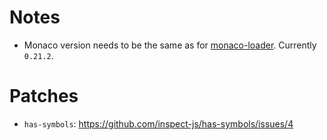 # Notes

- Monaco version needs to be the same as for [monaco-loader](https://github.com/suren-atoyan/monaco-loader/blob/master/package.json). Currently `0.21.2`.

# Patches

- `has-symbols`: https://github.com/inspect-js/has-symbols/issues/4
